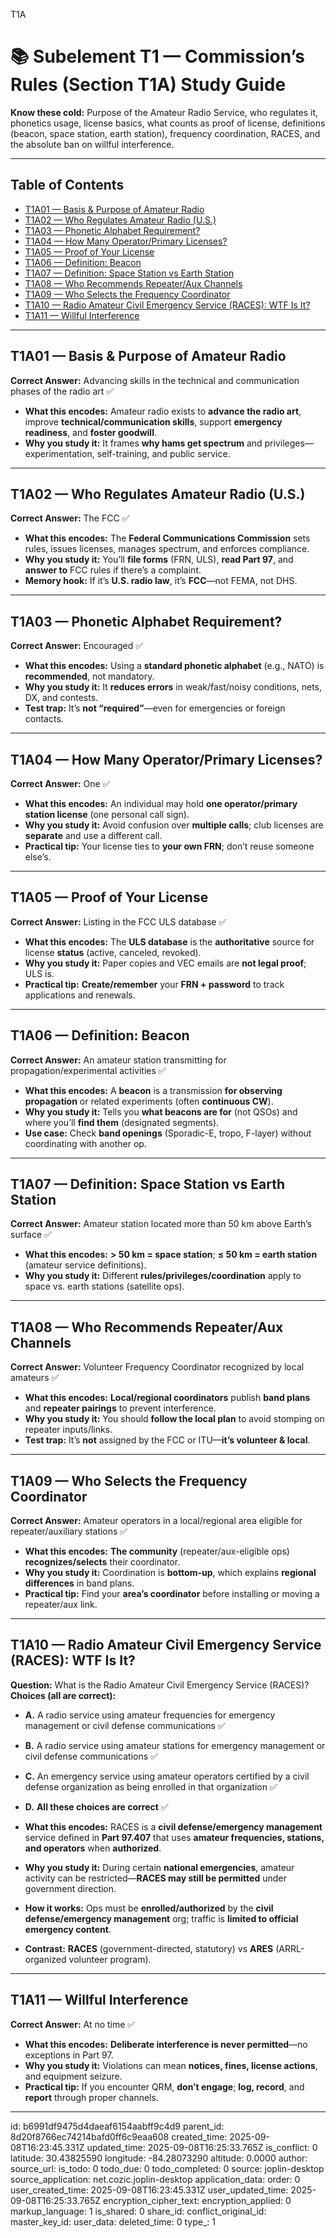 T1A


# 📚 Subelement T1 — Commission’s Rules (Section T1A) Study Guide

**Know these cold:** Purpose of the Amateur Radio Service, who regulates it, phonetics usage, license basics, what counts as proof of license, definitions (beacon, space station, earth station), frequency coordination, RACES, and the absolute ban on willful interference.

---

## Table of Contents
- [T1A01 — Basis & Purpose of Amateur Radio](#t1a01--basis--purpose-of-amateur-radio)
- [T1A02 — Who Regulates Amateur Radio (U.S.)](#t1a02--who-regulates-amateur-radio-us)
- [T1A03 — Phonetic Alphabet Requirement?](#t1a03--phonetic-alphabet-requirement)
- [T1A04 — How Many Operator/Primary Licenses?](#t1a04--how-many-operatorprimary-licenses)
- [T1A05 — Proof of Your License](#t1a05--proof-of-your-license)
- [T1A06 — Definition: Beacon](#t1a06--definition-beacon)
- [T1A07 — Definition: Space Station vs Earth Station](#t1a07--definition-space-station-vs-earth-station)
- [T1A08 — Who Recommends Repeater/Aux Channels](#t1a08--who-recommends-repeateraux-channels)
- [T1A09 — Who Selects the Frequency Coordinator](#t1a09--who-selects-the-frequency-coordinator)
- [T1A10 — Radio Amateur Civil Emergency Service (RACES): WTF Is It?](#t1a10--radio-amateur-civil-emergency-service-races-wtf-is-it)
- [T1A11 — Willful Interference](#t1a11--willful-interference)

---

## T1A01 — Basis & Purpose of Amateur Radio
**Correct Answer:** Advancing skills in the technical and communication phases of the radio art ✅

- **What this encodes:** Amateur radio exists to **advance the radio art**, improve **technical/communication skills**, support **emergency readiness**, and **foster goodwill**.
- **Why you study it:** It frames **why hams get spectrum** and privileges—experimentation, self-training, and public service.

---

## T1A02 — Who Regulates Amateur Radio (U.S.)
**Correct Answer:** The FCC ✅

- **What this encodes:** The **Federal Communications Commission** sets rules, issues licenses, manages spectrum, and enforces compliance.
- **Why you study it:** You’ll **file forms** (FRN, ULS), **read Part 97**, and **answer to** FCC rules if there’s a complaint.
- **Memory hook:** If it’s **U.S. radio law**, it’s **FCC**—not FEMA, not DHS.

---

## T1A03 — Phonetic Alphabet Requirement?
**Correct Answer:** Encouraged ✅

- **What this encodes:** Using a **standard phonetic alphabet** (e.g., NATO) is **recommended**, not mandatory.
- **Why you study it:** It **reduces errors** in weak/fast/noisy conditions, nets, DX, and contests.
- **Test trap:** It’s **not “required”**—even for emergencies or foreign contacts.

---

## T1A04 — How Many Operator/Primary Licenses?
**Correct Answer:** One ✅

- **What this encodes:** An individual may hold **one operator/primary station license** (one personal call sign).
- **Why you study it:** Avoid confusion over **multiple calls**; club licenses are **separate** and use a different call.
- **Practical tip:** Your license ties to **your own FRN**; don’t reuse someone else’s.

---

## T1A05 — Proof of Your License
**Correct Answer:** Listing in the FCC ULS database ✅

- **What this encodes:** The **ULS database** is the **authoritative** source for license **status** (active, canceled, revoked).
- **Why you study it:** Paper copies and VEC emails are **not legal proof**; ULS is.
- **Practical tip:** **Create/remember** your **FRN + password** to track applications and renewals.

---

## T1A06 — Definition: Beacon
**Correct Answer:** An amateur station transmitting for propagation/experimental activities ✅

- **What this encodes:** A **beacon** is a transmission **for observing propagation** or related experiments (often **continuous CW**).
- **Why you study it:** Tells you **what beacons are for** (not QSOs) and where you’ll **find them** (designated segments).
- **Use case:** Check **band openings** (Sporadic-E, tropo, F-layer) without coordinating with another op.

---

## T1A07 — Definition: Space Station vs Earth Station
**Correct Answer:** Amateur station located more than 50 km above Earth’s surface ✅

- **What this encodes:** **> 50 km = space station**; **≤ 50 km = earth station** (amateur service definitions).
- **Why you study it:** Different **rules/privileges/coordination** apply to space vs. earth stations (satellite ops).


---

## T1A08 — Who Recommends Repeater/Aux Channels
**Correct Answer:** Volunteer Frequency Coordinator recognized by local amateurs ✅

- **What this encodes:** **Local/regional coordinators** publish **band plans** and **repeater pairings** to prevent interference.
- **Why you study it:** You should **follow the local plan** to avoid stomping on repeater inputs/links.
- **Test trap:** It’s **not** assigned by the FCC or ITU—**it’s volunteer & local**.

---

## T1A09 — Who Selects the Frequency Coordinator
**Correct Answer:** Amateur operators in a local/regional area eligible for repeater/auxiliary stations ✅

- **What this encodes:** **The community** (repeater/aux-eligible ops) **recognizes/selects** their coordinator.
- **Why you study it:** Coordination is **bottom-up**, which explains **regional differences** in band plans.
- **Practical tip:** Find your **area’s coordinator** before installing or moving a repeater/aux link.

---

## T1A10 — Radio Amateur Civil Emergency Service (RACES): WTF Is It?

**Question:** What is the Radio Amateur Civil Emergency Service (RACES)?  
**Choices (all are correct):**
- **A.** A radio service using amateur frequencies for emergency management or civil defense communications ✅  
- **B.** A radio service using amateur stations for emergency management or civil defense communications ✅  
- **C.** An emergency service using amateur operators certified by a civil defense organization as being enrolled in that organization ✅  
- **D.** **All these choices are correct** ✅  

- **What this encodes:** RACES is a **civil defense/emergency management** service defined in **Part 97.407** that uses **amateur frequencies, stations, and operators** when **authorized**.
- **Why you study it:** During certain **national emergencies**, amateur activity can be restricted—**RACES may still be permitted** under government direction.
- **How it works:** Ops must be **enrolled/authorized** by the **civil defense/emergency management** org; traffic is **limited to official emergency content**.
- **Contrast:** **RACES** (government-directed, statutory) vs **ARES** (ARRL-organized volunteer program).

---

## T1A11 — Willful Interference
**Correct Answer:** At no time ✅

- **What this encodes:** **Deliberate interference is never permitted**—no exceptions in Part 97.
- **Why you study it:** Violations can mean **notices, fines, license actions**, and equipment seizure.
- **Practical tip:** If you encounter QRM, **don’t engage**; **log, record**, and **report** through proper channels.

---


id: b6991df9475d4daeaf6154aabff9c4d9
parent_id: 8d20f8766ec74214bafd0ff6c9eaa608
created_time: 2025-09-08T16:23:45.331Z
updated_time: 2025-09-08T16:25:33.765Z
is_conflict: 0
latitude: 30.43825590
longitude: -84.28073290
altitude: 0.0000
author: 
source_url: 
is_todo: 0
todo_due: 0
todo_completed: 0
source: joplin-desktop
source_application: net.cozic.joplin-desktop
application_data: 
order: 0
user_created_time: 2025-09-08T16:23:45.331Z
user_updated_time: 2025-09-08T16:25:33.765Z
encryption_cipher_text: 
encryption_applied: 0
markup_language: 1
is_shared: 0
share_id: 
conflict_original_id: 
master_key_id: 
user_data: 
deleted_time: 0
type_: 1